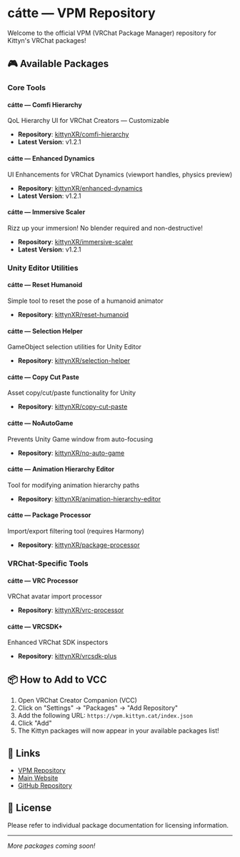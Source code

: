 # cátte — VPM Repository

Welcome to the official VPM (VRChat Package Manager) repository for Kittyn's VRChat packages!

## 🎮 Available Packages

### Core Tools

#### cátte — Comfi Hierarchy
QoL Hierarchy UI for VRChat Creators — Customizable
- **Repository**: [kittynXR/comfi-hierarchy](https://github.com/kittynXR/comfi-hierarchy)
- **Latest Version**: v1.2.1

#### cátte — Enhanced Dynamics
UI Enhancements for VRChat Dynamics (viewport handles, physics preview)
- **Repository**: [kittynXR/enhanced-dynamics](https://github.com/kittynXR/enhanced-dynamics)
- **Latest Version**: v1.2.1

#### cátte — Immersive Scaler
Rizz up your immersion! No blender required and non-destructive!
- **Repository**: [kittynXR/immersive-scaler](https://github.com/kittynXR/immersive-scaler)
- **Latest Version**: v1.2.1

### Unity Editor Utilities

#### cátte — Reset Humanoid
Simple tool to reset the pose of a humanoid animator
- **Repository**: [kittynXR/reset-humanoid](https://github.com/kittynXR/reset-humanoid)

#### cátte — Selection Helper
GameObject selection utilities for Unity Editor
- **Repository**: [kittynXR/selection-helper](https://github.com/kittynXR/selection-helper)

#### cátte — Copy Cut Paste
Asset copy/cut/paste functionality for Unity
- **Repository**: [kittynXR/copy-cut-paste](https://github.com/kittynXR/copy-cut-paste)

#### cátte — NoAutoGame
Prevents Unity Game window from auto-focusing
- **Repository**: [kittynXR/no-auto-game](https://github.com/kittynXR/no-auto-game)

#### cátte — Animation Hierarchy Editor
Tool for modifying animation hierarchy paths
- **Repository**: [kittynXR/animation-hierarchy-editor](https://github.com/kittynXR/animation-hierarchy-editor)

#### cátte — Package Processor
Import/export filtering tool (requires Harmony)
- **Repository**: [kittynXR/package-processor](https://github.com/kittynXR/package-processor)

### VRChat-Specific Tools

#### cátte — VRC Processor
VRChat avatar import processor
- **Repository**: [kittynXR/vrc-processor](https://github.com/kittynXR/vrc-processor)

#### cátte — VRCSDK+
Enhanced VRChat SDK inspectors
- **Repository**: [kittynXR/vrcsdk-plus](https://github.com/kittynXR/vrcsdk-plus)

## 📦 How to Add to VCC

1. Open VRChat Creator Companion (VCC)
2. Click on "Settings" → "Packages" → "Add Repository"
3. Add the following URL: `https://vpm.kittyn.cat/index.json`
4. Click "Add"
5. The Kittyn packages will now appear in your available packages list!

## 🔗 Links

- [VPM Repository](https://vpm.kittyn.cat)
- [Main Website](https://kittyn.cat)
- [GitHub Repository](https://github.com/kittynXR/kittyn-vpm)

## 📝 License

Please refer to individual package documentation for licensing information.

---

*More packages coming soon!*
